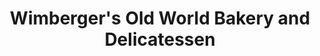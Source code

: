 ---
title: "Wimberger's Old World Bakery and Delicatessen"
url: /colorado-springs/wimbergers-old-world-bakery-and-delicatessen/
shop: Feinkost
---